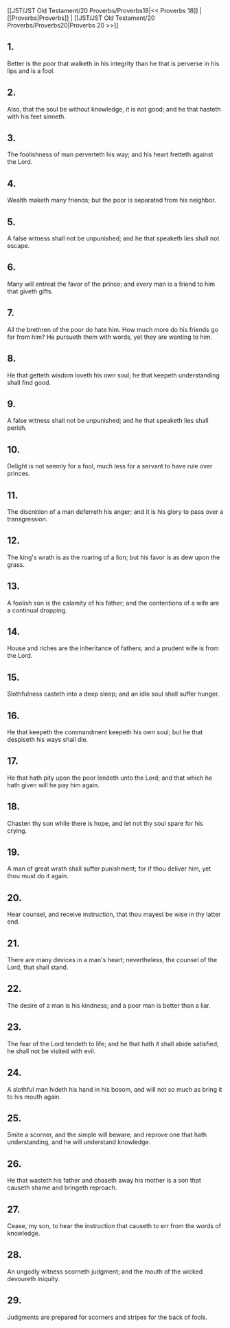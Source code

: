 [[JST/JST Old Testament/20 Proverbs/Proverbs18|<< Proverbs 18]] | [[Proverbs|Proverbs]] | [[JST/JST Old Testament/20 Proverbs/Proverbs20|Proverbs 20 >>]]
## 1.
Better is the poor that walketh in his integrity than he that is perverse in his lips and is a fool.
## 2.
Also, that the soul be without knowledge, it is not good; and he that hasteth with his feet sinneth.
## 3.
The foolishness of man perverteth his way; and his heart fretteth against the Lord.
## 4.
Wealth maketh many friends; but the poor is separated from his neighbor.
## 5.
A false witness shall not be unpunished; and he that speaketh lies shall not escape.
## 6.
Many will entreat the favor of the prince; and every man is a friend to him that giveth gifts.
## 7.
All the brethren of the poor do hate him. How much more do his friends go far from him? He pursueth them with words, yet they are wanting to him.
## 8.
He that getteth wisdom loveth his own soul; he that keepeth understanding shall find good.
## 9.
A false witness shall not be unpunished; and he that speaketh lies shall perish.
## 10.
Delight is not seemly for a fool, much less for a servant to have rule over princes.
## 11.
The discretion of a man deferreth his anger; and it is his glory to pass over a transgression.
## 12.
The king\'s wrath is as the roaring of a lion; but his favor is as dew upon the grass.
## 13.
A foolish son is the calamity of his father; and the contentions of a wife are a continual dropping.
## 14.
House and riches are the inheritance of fathers; and a prudent wife is from the Lord.
## 15.
Slothfulness casteth into a deep sleep; and an idle soul shall suffer hunger.
## 16.
He that keepeth the commandment keepeth his own soul; but he that despiseth his ways shall die.
## 17.
He that hath pity upon the poor lendeth unto the Lord; and that which he hath given will he pay him again.
## 18.
Chasten thy son while there is hope, and let not thy soul spare for his crying.
## 19.
A man of great wrath shall suffer punishment; for if thou deliver him, yet thou must do it again.
## 20.
Hear counsel, and receive instruction, that thou mayest be wise in thy latter end.
## 21.
There are many devices in a man\'s heart; nevertheless, the counsel of the Lord, that shall stand.
## 22.
The desire of a man is his kindness; and a poor man is better than a liar.
## 23.
The fear of the Lord tendeth to life; and he that hath it shall abide satisfied; he shall not be visited with evil.
## 24.
A slothful man hideth his hand in his bosom, and will not so much as bring it to his mouth again.
## 25.
Smite a scorner, and the simple will beware; and reprove one that hath understanding, and he will understand knowledge.
## 26.
He that wasteth his father and chaseth away his mother is a son that causeth shame and bringeth reproach.
## 27.
Cease, my son, to hear the instruction that causeth to err from the words of knowledge.
## 28.
An ungodly witness scorneth judgment; and the mouth of the wicked devoureth iniquity.
## 29.
Judgments are prepared for scorners and stripes for the back of fools.

